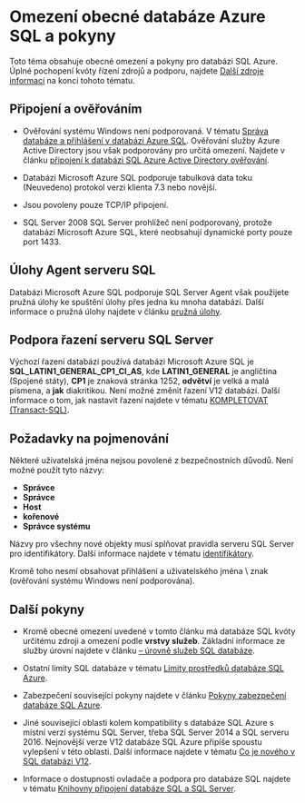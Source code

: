 <properties
   pageTitle="Omezení obecné databáze Azure SQL a pokyny"
   description="Tato stránka popisuje některé obecné omezení pro databázi SQL Azure, jakož i oblasti spolupráce a podporu."
   services="sql-database"
   documentationCenter="na"
   authors="CarlRabeler"
   manager="jhubbard"
   editor="monicar" />
<tags
   ms.service="sql-database"
   ms.devlang="na"
   ms.topic="article"
   ms.tgt_pltfrm="na"
   ms.workload="data-management"
   ms.date="09/06/2016"
   ms.author="carlrab" />

# <a name="azure-sql-database-general-limitations-and-guidelines"></a>Omezení obecné databáze Azure SQL a pokyny

Toto téma obsahuje obecné omezení a pokyny pro databázi SQL Azure. Úplné pochopení kvóty řízení zdrojů a podporu, najdete [Další zdroje informací](#additional-guidelines) na konci tohoto tématu.

## <a name="connectivity-and-authentication"></a>Připojení a ověřováním

  - Ověřování systému Windows není podporovaná. V tématu [Správa databáze a přihlášení v databázi Azure SQL](sql-database-manage-logins.md). Ověřování služby Azure Active Directory jsou však podporovány pro určitá omezení. Najdete v článku [připojení k databázi SQL Azure Active Directory ověřování](sql-database-aad-authentication.md).

  - Databázi Microsoft Azure SQL podporuje tabulková data toku (Neuvedeno) protokol verzi klienta 7.3 nebo novější.

  - Jsou povoleny pouze TCP/IP připojení.

  - SQL Server 2008 SQL Server prohlížeč není podporovaný, protože databázi Microsoft Azure SQL, které neobsahují dynamické porty pouze port 1433.

## <a name="sql-server-agentjobs"></a>Úlohy Agent serveru SQL

Databázi Microsoft Azure SQL podporuje SQL Server Agent však použijete pružná úlohy ke spuštění úlohy přes jedna ku mnoha databází. Další informace o pružná úlohy najdete v článku [pružná úlohy](sql-database-elastic-jobs-overview.md).

## <a name="sql-server-collation-support"></a>Podpora řazení serveru SQL Server

Výchozí řazení databázi používá databázi Microsoft Azure SQL je **SQL_LATIN1_GENERAL_CP1_CI_AS**, kde **LATIN1_GENERAL** je angličtina (Spojené státy), **CP1** je znaková stránka 1252, **odvětví** je velká a malá písmena, a **jak** diakritikou. Není možné změnit řazení V12 databází. Další informace o tom, jak nastavit řazení najdete v tématu [KOMPLETOVAT (Transact-SQL)](https://msdn.microsoft.com/library/ms184391.aspx).

## <a name="naming-requirements"></a>Požadavky na pojmenování

Některé uživatelská jména nejsou povolené z bezpečnostních důvodů. Není možné použít tyto názvy:

 - **Správce**
 - **Správce**
 - **Host**
 - **kořenové**
 - **Správce systému**

Názvy pro všechny nové objekty musí splňovat pravidla serveru SQL Server pro identifikátory. Další informace najdete v tématu [identifikátory](https://msdn.microsoft.com/library/ms175874.aspx).

Kromě toho nesmí obsahovat přihlášení a uživatelského jména \ znak (ověřování systému Windows není podporována).

## <a name="additional-guidelines"></a>Další pokyny

- Kromě obecné omezení uvedené v tomto článku má databáze SQL kvóty určitému zdroji a omezení podle **vrstvy služeb**. Základní informace ze služby úrovní najdete v článku [– úrovně služeb SQL databáze](sql-database-service-tiers.md).

- Ostatní limity SQL databáze v tématu [Limity prostředků databáze SQL Azure](sql-database-resource-limits.md).

- Zabezpečení související pokyny najdete v článku [Pokyny zabezpečení databáze SQL Azure](sql-database-security-guidelines.md).

- Jiné související oblasti kolem kompatibility s databáze SQL Azure s místní verzí systému SQL Server, třeba SQL Server 2014 a SQL serveru 2016. Nejnovější verze V12 databáze SQL Azure připíše spoustu vylepšení v této oblasti. Další informace najdete v tématu [Co je nového v SQL databázi V12](sql-database-v12-whats-new.md).

- Informace o dostupnosti ovladače a podpora pro databáze SQL najdete v tématu [Knihovny připojení databáze SQL a SQL Server](sql-database-libraries.md).
